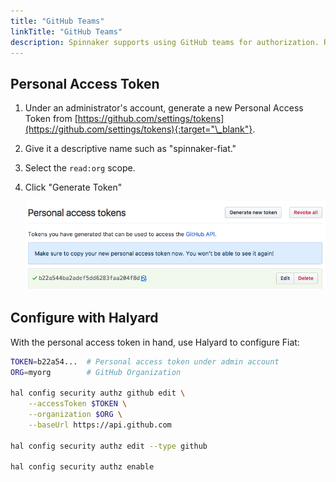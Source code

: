 ```yaml
---
title: "GitHub Teams"
linkTitle: "GitHub Teams"
description: Spinnaker supports using GitHub teams for authorization. Roles from GitHub are mapped to the Teams under a specific GitHub organization.
---
```




## Personal Access Token

1. Under an administrator's account, generate a new Personal Access Token from
[https://github.com/settings/tokens](https://github.com/settings/tokens){:target="\_blank"}.
1. Give it a descriptive name such as "spinnaker-fiat."
1. Select the `read:org` scope.
1. Click "Generate Token"

    ![GitHub personal access token](personal-access-token.png)

## Configure with Halyard

With the personal access token in hand, use Halyard to configure Fiat:

```bash
TOKEN=b22a54...  # Personal access token under admin account
ORG=myorg        # GitHub Organization

hal config security authz github edit \
    --accessToken $TOKEN \
    --organization $ORG \
    --baseUrl https://api.github.com

hal config security authz edit --type github

hal config security authz enable
```
